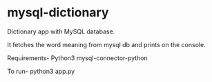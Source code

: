 # mysql-dictionary
Dictionary app with MySQL database.

It fetches the word meaning from mysql db and prints on the console.

Requirements-
  Python3
  mysql-connector-python

To run- python3 app.py
